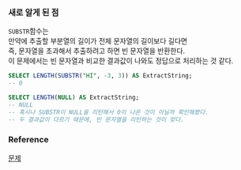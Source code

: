 ### 새로 알게 된 점
`SUBSTR`함수는<br>
만약에 추출할 부분열의 길이가 전체 문자열의 길이보다 길다면<br>
즉, 문자열을 초과해서 추출하려고 하면 빈 문자열을 반환한다.<br>
이 문제에서는 빈 문자열과 비교한 결과값이 나와도 정답으로 처리하는 것 같다.<br>
```sql
SELECT LENGTH(SUBSTR("HI", -3, 3)) AS ExtractString;
-- 0

SELECT LENGTH(NULL) AS ExtractString;
-- NULL
-- 혹시나 SUBSTR이 NULL을 리턴해서 0이 나온 것이 아닐까 확인해봤다.
-- 두 결과값이 다르기 때문에, 빈 문자열을 리턴하는 것이 맞다.
```

### Reference
[문제](https://www.hackerrank.com/challenges/more-than-75-marks/problem?isFullScreen=true)<br>